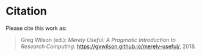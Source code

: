 # Citation

Please cite this work as:

> Greg Wilson (ed.): *Merely Useful: A Pragmatic Introduction to Research Computing*.
> <https://gvwilson.github.io/merely-useful/>, 2018.
